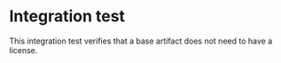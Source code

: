 # Integration test

This integration test verifies that a base artifact
does not need to have a license.
